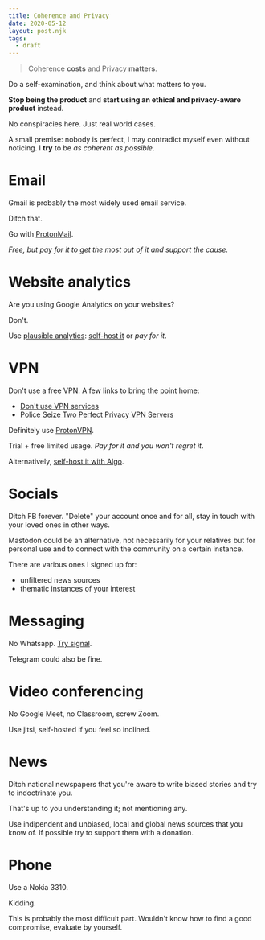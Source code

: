 ```yaml
---
title: Coherence and Privacy
date: 2020-05-12
layout: post.njk
tags:
  - draft
---
```


> Coherence **costs** and Privacy **matters**.

Do a self-examination, and think about what matters to you.

**Stop being the product** and **start using an ethical and privacy-aware product** instead.

No conspiracies here. Just real world cases.

A small premise: nobody is perfect, I may contradict myself even without noticing. I **try** to be *as coherent as possible*.

# Email

Gmail is probably the most widely used email service.

Ditch that.

Go with [ProtonMail](https://proton.go2cloud.org/aff_c?offer_id=15&aff_id=1721&source=blog).

*Free, but pay for it to get the most out of it and support the cause.*

# Website analytics

Are you using Google Analytics on your websites?

Don't.

Use [plausible analytics](https://plausible.io/): [self-host it](/posts/2020-04-24-Resuming-Elixir-by-self-hosting-plausible-analytics/) or *pay for it*.

# VPN

Don't use a free VPN. A few links to bring the point home:

- [Don't use VPN services](https://gist.github.com/joepie91/5a9909939e6ce7d09e29)
- [Police Seize Two Perfect Privacy VPN Servers](https://torrentfreak.com/police-seize-two-perfect-privacy-vpn-servers-160902/)

Definitely use [ProtonVPN](https://proton.go2cloud.org/aff_c?offer_id=10&aff_id=1721&source=blog).

Trial + free limited usage. *Pay for it and you won't regret it*.

Alternatively, [self-host it with Algo](https://github.com/trailofbits/algo).

# Socials

Ditch FB forever. "Delete" your account once and for all, stay in touch with your loved ones in other ways.

Mastodon could be an alternative, not necessarily for your relatives but for personal use and to connect with the community on a certain instance.

There are various ones I signed up for:

- unfiltered news sources
- thematic instances of your interest

# Messaging

No Whatsapp. [Try signal](https://www.signal.org/).

Telegram could also be fine.

# Video conferencing

No Google Meet, no Classroom, screw Zoom.

Use jitsi, self-hosted if you feel so inclined.

# News

Ditch national newspapers that you're aware to write biased stories and try to indoctrinate you.

That's up to you understanding it; not mentioning any.

Use indipendent and unbiased, local and global news sources that you know of. If possible try to support them with a donation.


# Phone

Use a Nokia 3310.

Kidding.

This is probably the most difficult part. Wouldn't know how to find a good compromise, evaluate by yourself.

